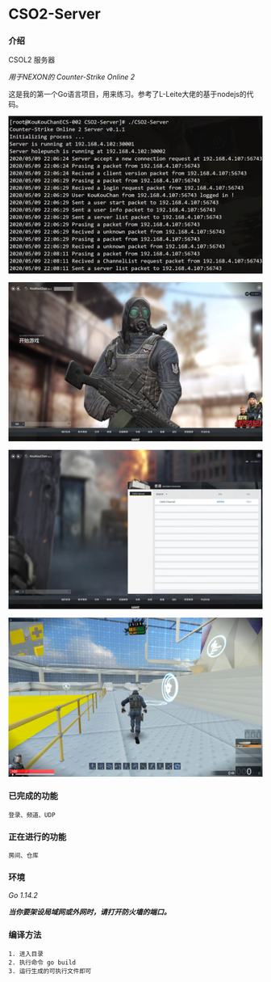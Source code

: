 # CSO2-Server

### 介绍

CSOL2 服务器

*用于NEXON的 Counter-Strike Online 2*

这是我的第一个Go语言项目，用来练习。参考了L-Leite大佬的基于nodejs的代码。

![Image](./photos/main.png)

![Image](./photos/intro.png)

![Image](./photos/channel.png)

![Image](./photos/ingame.jpg)

### 已完成的功能

    登录、频道、UDP

### 正在进行的功能

    房间、仓库

### 环境

*Go 1.14.2*

***当你要架设局域网或外网时，请打开防火墙的端口。***

### 编译方法

    1. 进入目录
    2. 执行命令 go build
    3. 运行生成的可执行文件即可
